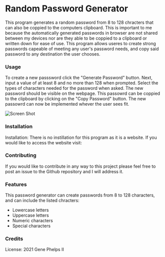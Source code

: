 # Random Password Generator

This program generates a random password from 8 to 128 chracters that can also be coppied to the computers clipboard. This is important to me because the automatically generated passwords in browser are not shared between my devices nor are they able to be coppied to a clipboard or written down for ease of use. This program allows useres to create strong passwords capeable of meeting any user's password needs, and copy said password to any destination the user chooses. 


### Usage

To create a new passsword click the "Generate Password" button. Next, input a value of at least 8 and no more than 128 when prompted. Select the types of characters needed for the password when asked. The new password should be visible on the webpage. This passowrd can be coppied to the clipboard by clicking on the "Copy Password" button. The new passowrd can now be implemented whever the user sees fit.

![Screen Shot](/C:/Desktop/random-password-generator/screenshot-R-P-G.png?raw=true)

### Installation 

Installation: There is no instillation for this program as it is a website. If you would like to access the website visit: 

### Contributing 

If you would like to contribute in any way to this project please feel free to post an issue to the Github repository and I will address it.

### Features
This password generator can create passwords from 8 to 128 characters, and can include the listed chracters:
* Lowercase letters
* Uppercase letters
* Numeric characters
* Special characters 

### Credits

License: 2021 Gene Phelps II
